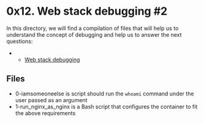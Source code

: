 # 0x12. Web stack debugging #2
In this directory, we will find a compilation of files that will help us to understand the concept of debugging and help us to answer the next questions:
-  -   [Web stack debugging](https://intranet.hbtn.io/concepts/68)
## Files
 - 0-iamsomeoneelse is script should run the `whoami` command under the user passed as an argument
 - 1-run_nginx_as_nginx is a Bash script that configures the container to fit the above requirements